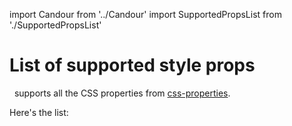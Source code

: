 import Candour from '../Candour'
import SupportedPropsList from './SupportedPropsList'

# List of supported style props

 <Candour marginLeft={-.2} /> supports all the CSS properties from
[css-properties](https://github.com/johno/css-properties).

Here's the list:
<SupportedPropsList />
